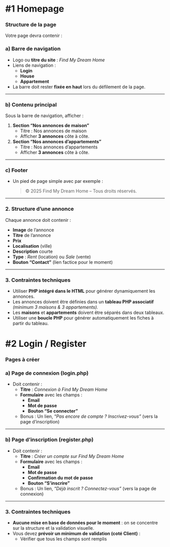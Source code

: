 # #1 Homepage

### **Structure de la page**

Votre page devra contenir :

### **a) Barre de navigation**

- Logo ou **titre du site** : *Find My Dream Home*
- Liens de navigation :
    - **Login**
    - **House**
    - **Appartement**
- La barre doit rester **fixée en haut** lors du défilement de la page.

---

### **b) Contenu principal**

Sous la barre de navigation, afficher :

1. **Section “Nos annonces de maison”**
    - Titre : Nos annonces de maison
    - Afficher **3 annonces** côte à côte.
2. **Section “Nos annonces d’appartements”**
    - Titre : Nos annonces d’appartements
    - Afficher **3 annonces** côte à côte.

---

### **c) Footer**

- Un pied de page simple avec par exemple :
    
    > © 2025 Find My Dream Home – Tous droits réservés.
    > 

---

### **2. Structure d’une annonce**

Chaque annonce doit contenir :

- **Image** de l’annonce
- **Titre** de l’annonce
- **Prix**
- **Localisation** (ville)
- **Description** courte
- **Type** : *Rent* (location) ou *Sale* (vente)
- **Bouton “Contact”** (lien factice pour le moment)

---

### **3. Contraintes techniques**

- Utiliser **PHP intégré dans le HTML** pour générer dynamiquement les annonces.
- Les annonces doivent être définies dans un **tableau PHP associatif** *(minimum 3 maisons & 3 appartements).*
- Les **maisons** et **appartements** doivent être séparés dans deux tableaux.
- Utiliser une **boucle PHP** pour générer automatiquement les fiches à partir du tableau.

# #2 Login / Register

### **Pages à créer**

### **a) Page de connexion (login.php)**

- Doit contenir :
    - **Titre** : *Connexion à Find My Dream Home*
    - **Formulaire** avec les champs :
        - **Email**
        - **Mot de passe**
        - **Bouton “Se connecter”**
    - Bonus : Un lien, “*Pas encore de compte ? Inscrivez-vous”* (vers la page d’inscription)

---

### **b) Page d’inscription (register.php)**

- Doit contenir :
    - **Titre** : *Créer un compte sur Find My Dream Home*
    - **Formulaire** avec les champs :
        - **Email**
        - **Mot de passe**
        - **Confirmation du mot de passe**
        - **Bouton “S’inscrire”**
    - Bonus : Un lien, “*Déjà inscrit ? Connectez-vous”* (vers la page de connexion)

---

### **3. Contraintes techniques**

- **Aucune mise en base de données pour le moment** : on se concentre sur la structure et la validation visuelle.
- Vous devez **prévoir un minimum de validation (coté Client)** :
    - Vérifier que tous les champs sont remplis